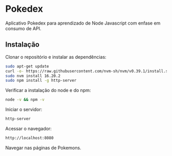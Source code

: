 # Pokedex

Aplicativo Pokedex para aprendizado de Node Javascript com enfase em consumo de API.

## Instalação

Clonar o repositório e instalar as dependências:

```bash
sudo apt-get update
curl -o- https://raw.githubusercontent.com/nvm-sh/nvm/v0.39.1/install.sh | bash
sudo nvm install 16.20.2
sudo npm install -g http-server
```

Verificar a instalação do node e do npm:
```bash
node -v && npm -v
```

Iniciar o servidor:
```bash
http-server
```

Acessar o navegador:
```bash
http://localhost:8080
```

Navegar nas páginas de Pokemons.
